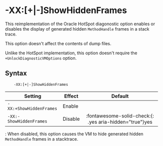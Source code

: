 <!--
* Copyright (c) 2017, 2023 IBM Corp. and others
*
* This program and the accompanying materials are made
* available under the terms of the Eclipse Public License 2.0
* which accompanies this distribution and is available at
* https://www.eclipse.org/legal/epl-2.0/ or the Apache
* License, Version 2.0 which accompanies this distribution and
* is available at https://www.apache.org/licenses/LICENSE-2.0.
*
* This Source Code may also be made available under the
* following Secondary Licenses when the conditions for such
* availability set forth in the Eclipse Public License, v. 2.0
* are satisfied: GNU General Public License, version 2 with
* the GNU Classpath Exception [1] and GNU General Public
* License, version 2 with the OpenJDK Assembly Exception [2].
*
* [1] https://www.gnu.org/software/classpath/license.html
* [2] https://openjdk.org/legal/assembly-exception.html
*
* SPDX-License-Identifier: EPL-2.0 OR Apache-2.0 OR GPL-2.0-only WITH Classpath-exception-2.0 OR GPL-2.0-only WITH OpenJDK-assembly-exception-1.0
-->

# -XX:\[+|-\]ShowHiddenFrames

This reimplementation of the Oracle HotSpot diagonostic option enables or disables the display of generated hidden `MethodHandle` frames in a stack trace.

This option doesn't affect the contents of dump files.

Unlike the HotSpot implementation, this option doesn't require the `+UnlockDiagnosticVMOptions` option.

## Syntax

        -XX:[+|-]ShowHiddenFrames

| Setting                  | Effect  | Default                                                                              |
|--------------------------|---------|:------------------------------------------------------------------------------------:|
| `-XX:+ShowHiddenFrames`  | Enable  |                                                                                      |
| `-XX:-ShowHiddenFrames`  | Disable | :fontawesome-solid-check:{: .yes aria-hidden="true"}<span class="sr-only">yes</span> |

:   When disabled, this option causes the VM to hide generated hidden `MethodHandle` frames in a stacktrace.  


<!-- ==== END OF TOPIC ==== xxshowhiddenframes.md ==== -->
